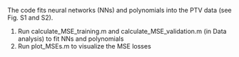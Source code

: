The code fits neural networks (NNs) and polynomials into the PTV data (see Fig. S1 and S2).
1. Run calculate_MSE_training.m and calculate_MSE_validation.m (in Data analysis) to fit NNs and polynomials
2. Run plot_MSEs.m to visualize the MSE losses
